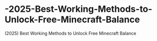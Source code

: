 # -2025-Best-Working-Methods-to-Unlock-Free-Minecraft-Balance
(2025) Best Working Methods to Unlock Free Minecraft Balance
